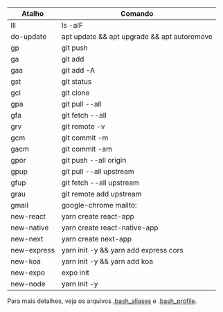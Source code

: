 | Atalho | Comando |
|----|---------|
| lll | ls -alF |
| do-update | apt update && apt upgrade && apt autoremove |
| gp | git push |
| ga | git add |
| gaa | git add -A |
| gst | git status |
| gcl | git clone |
| gpa | git pull --all |
| gfa | git fetch --all |
| grv | git remote -v |
| gcm | git commit -m |
| gacm | git commit -am |
| gpor | git push --all origin |
| gpup | git pull --all upstream |
| gfup | git fetch --all upstream |
| grau | git remote add upstream |
| gmail <email> | google-chrome mailto: |
| new-react <pasta> | yarn create react-app |
| new-native <pasta> | yarn create react-native-app |
| new-next <pasta> | yarn create next-app |
| new-express <pasta> | yarn init -y && yarn add express cors |
| new-koa <pasta> | yarn init -y && yarn add koa |
| new-expo <pasta> | expo init |
| new-node <pasta> | yarn init -y |

Para mais detalhes, veja os arquivos [.bash_aliases](/files/.bash_aliases) e .[bash_profile](/files/.bash_profile).
